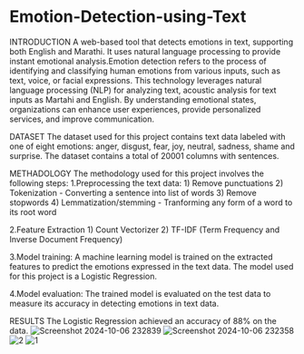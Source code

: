 # Emotion-Detection-using-Text
INTRODUCTION
A web-based tool that detects emotions in text, supporting both English and Marathi. It uses natural language processing to provide instant emotional analysis.Emotion detection refers to the process of identifying and classifying human emotions from various inputs, such as text, voice, or facial expressions.
This technology leverages natural language processing (NLP) for analyzing text, acoustic analysis for text inputs as Martahi and English. By understanding emotional states, organizations can enhance user experiences, provide personalized services, and improve communication.

DATASET
The dataset used for this project contains text data labeled with one of eight emotions: anger, disgust, fear, joy, neutral, sadness, shame and surprise. The dataset contains a total of 20001 columns with sentences.

METHADOLOGY
The methodology used for this project involves the following steps:
1.Preprocessing the text data: 
    1) Remove punctuations
    2) Tokenization - Converting a sentence into list of words
    3) Remove stopwords
    4) Lemmatization/stemming - Tranforming any form of a word to its root word
    
2.Feature Extraction
    1) Count Vectorizer
    2) TF-IDF (Term Frequency and Inverse Document Frequency)
    
3.Model training: A machine learning model is trained on the extracted features to predict the emotions expressed in the text data. The model used for this project is a Logistic Regression.

4.Model evaluation: The trained model is evaluated on the test data to measure its accuracy in detecting emotions in text data.

RESULTS
The Logistic Regression achieved an accuracy of 88% on the data.
![Screenshot 2024-10-06 232839](https://github.com/user-attachments/assets/5f22bced-6ab5-4d7c-996e-11bb02213e63)
![Screenshot 2024-10-06 232358](https://github.com/user-attachments/assets/5189122b-bc40-4a39-8b0f-64d8cf701270)
    ![2](https://github.com/user-attachments/assets/f1958e17-099f-4622-a62d-ee3ea4f611b4)
![1](https://github.com/user-attachments/assets/ecbff0d8-633c-4bcf-97fc-37ff457b84b1)



